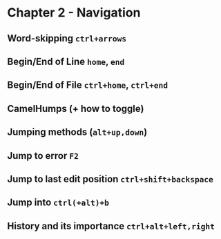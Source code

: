# Chapter 2 - Navigation
## Word-skipping `ctrl+arrows`

## Begin/End of Line `home`, `end`

## Begin/End of File `ctrl+home`, `ctrl+end`

## CamelHumps (+ how to toggle)

## Jumping methods (`alt+up,down`)

## Jump to error `F2`

## Jump to last edit position `ctrl+shift+backspace`

## Jump into `ctrl(+alt)+b`

## History and its importance `ctrl+alt+left,right`